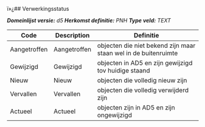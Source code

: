 ï»¿## Verwerkingsstatus

*__Domeinlijst versie:__ d5*
*__Herkomst definitie:__ PNH*
*__Type veld:__ TEXT*

|__Code__ |__Description__ |__Definitie__	|
|	---	|	---	|   ---	| 
| Aangetroffen | Aangetroffen | objecten die niet bekend zijn maar staan wel in de buitenruimte |
| Gewijzigd | Gewijzigd | objecten in AD5 en zijn gewijzigd tov huidige staand |
| Nieuw | Nieuw | objecten die volledig nieuw zijn |
| Vervallen | Vervallen | objecten die volledig verwijderd zijn |
| Actueel | Actueel | objecten zijn in AD5 en zijn ongewijzigd |
